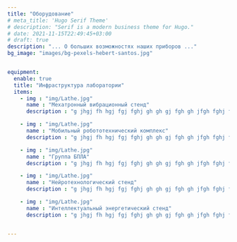 ```yaml
---
title: "Оборудование"
# meta_title: 'Hugo Serif Theme'
# description: "Serif is a modern business theme for Hugo."
# date: 2021-11-15T22:49:45+03:00
# draft: true
description: "... О больших возможностях наших приборов ..."
bg_image: "images/bg-pexels-hebert-santos.jpg"


equipment:
  enable: true
  title: "Инфраструктура лаборатории"
  items:
    - img : "img/Lathe.jpg"
      name : "Мехатронный вибрационный стенд"
      description : "g jhgj fh hgj fgj fghj gh gh gj fgh gh jfgh fghj fghj fghj fgjh fgh fg fghj ghj gh "

    - img : "img/Lathe.jpg"
      name : "Мобильный робототехнический комплекс"
      description : "g jhgj fh hgj fgj fghj gh gh gj fgh gh jfgh fghj fghj fghj fgjh fgh fg fghj ghj gh "

    - img : "img/Lathe.jpg"
      name : "Группа БПЛА"
      description : "g jhgj fh hgj fgj fghj gh gh gj fgh gh jfgh fghj fghj fghj fgjh fgh fg fghj ghj gh "

    - img : "img/Lathe.jpg"
      name : "Нейротехнологический стенд"
      description : "g jhgj fh hgj fgj fghj gh gh gj fgh gh jfgh fghj fghj fghj fgjh fgh fg fghj ghj gh "

    - img : "img/Lathe.jpg"
      name : "Интеллектуальный энергетический стенд"
      description : "g jhgj fh hgj fgj fghj gh gh gj fgh gh jfgh fghj fghj fghj fgjh fgh fg fghj ghj gh "


---
```



<!-- # Инфраструктура лаборатории


## Мехатронный вибрационный стенд



## Мобильный робототехнический комплекс



## Группа БПЛА



## Нейротехнологический стенд



## Интеллектуальный энергетический стенд -->


